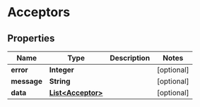 
# Acceptors

## Properties
Name | Type | Description | Notes
------------ | ------------- | ------------- | -------------
**error** | **Integer** |  |  [optional]
**message** | **String** |  |  [optional]
**data** | [**List&lt;Acceptor&gt;**](Acceptor.md) |  |  [optional]



